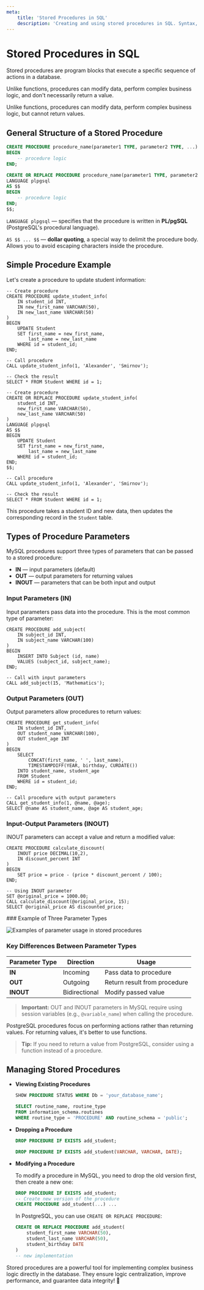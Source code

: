 ```yaml
---
meta:
    title: 'Stored Procedures in SQL'
    description: 'Creating and using stored procedures in SQL. Syntax, parameters, conditional logic, loops, and practical examples.'
---
```


# Stored Procedures in SQL

Stored procedures are program blocks that execute a specific sequence of actions in a database.

<MySQLOnly>

Unlike functions, procedures can modify data, perform complex business logic, and don't necessarily return a value.

</MySQLOnly>

<PostgreSQLOnly>

Unlike functions, procedures can modify data, perform complex business logic, but cannot return values.

</PostgreSQLOnly>

## General Structure of a Stored Procedure

<MySQLOnly>

```sql
CREATE PROCEDURE procedure_name(parameter1 TYPE, parameter2 TYPE, ...)
BEGIN
    -- procedure logic
END;
```

</MySQLOnly>

<PostgreSQLOnly>

```sql
CREATE OR REPLACE PROCEDURE procedure_name(parameter1 TYPE, parameter2 TYPE, ...)
LANGUAGE plpgsql
AS $$
BEGIN
    -- procedure logic
END;
$$;
```

`LANGUAGE plpgsql` — specifies that the procedure is written in **PL/pgSQL** (PostgreSQL's procedural language).

`AS $$ ... $$` — **dollar quoting**, a special way to delimit the procedure body. Allows you to avoid escaping characters inside the procedure.

</PostgreSQLOnly>

## Simple Procedure Example

Let's create a procedure to update student information:

<MySQLOnly>

```sql-executable-Schedule
-- Create procedure
CREATE PROCEDURE update_student_info(
    IN student_id INT,
    IN new_first_name VARCHAR(50),
    IN new_last_name VARCHAR(50)
)
BEGIN
    UPDATE Student
    SET first_name = new_first_name,
        last_name = new_last_name
    WHERE id = student_id;
END;

-- Call procedure
CALL update_student_info(1, 'Alexander', 'Smirnov');

-- Check the result
SELECT * FROM Student WHERE id = 1;
```

</MySQLOnly>

<PostgreSQLOnly>

```sql-executable-Schedule
-- Create procedure
CREATE OR REPLACE PROCEDURE update_student_info(
    student_id INT,
    new_first_name VARCHAR(50),
    new_last_name VARCHAR(50)
)
LANGUAGE plpgsql
AS $$
BEGIN
    UPDATE Student
    SET first_name = new_first_name,
        last_name = new_last_name
    WHERE id = student_id;
END;
$$;

-- Call procedure
CALL update_student_info(1, 'Alexander', 'Smirnov');

-- Check the result
SELECT * FROM Student WHERE id = 1;
```

</PostgreSQLOnly>

This procedure takes a student ID and new data, then updates the corresponding record in the `Student` table.

## Types of Procedure Parameters

<MySQLOnly>

MySQL procedures support three types of parameters that can be passed to a stored procedure:

-   **IN** — input parameters (default)
-   **OUT** — output parameters for returning values
-   **INOUT** — parameters that can be both input and output

### Input Parameters (IN)

Input parameters pass data into the procedure. This is the most common type of parameter:

```sql-executable-Schedule
CREATE PROCEDURE add_subject(
    IN subject_id INT,
    IN subject_name VARCHAR(100)
)
BEGIN
    INSERT INTO Subject (id, name)
    VALUES (subject_id, subject_name);
END;

-- Call with input parameters
CALL add_subject(15, 'Mathematics');
```

### Output Parameters (OUT)

Output parameters allow procedures to return values:

```sql-executable-Schedule
CREATE PROCEDURE get_student_info(
    IN student_id INT,
    OUT student_name VARCHAR(100),
    OUT student_age INT
)
BEGIN
    SELECT
        CONCAT(first_name, ' ', last_name),
        TIMESTAMPDIFF(YEAR, birthday, CURDATE())
    INTO student_name, student_age
    FROM Student
    WHERE id = student_id;
END;

-- Call procedure with output parameters
CALL get_student_info(1, @name, @age);
SELECT @name AS student_name, @age AS student_age;
```

### Input-Output Parameters (INOUT)

INOUT parameters can accept a value and return a modified value:

```sql-executable-Schedule
CREATE PROCEDURE calculate_discount(
    INOUT price DECIMAL(10,2),
    IN discount_percent INT
)
BEGIN
    SET price = price - (price * discount_percent / 100);
END;

-- Using INOUT parameter
SET @original_price = 1000.00;
CALL calculate_discount(@original_price, 15);
SELECT @original_price AS discounted_price;
```

</MySQLOnly>



<MySQLOnly>
### Example of Three Parameter Types

![Examples of parameter usage in stored procedures](https://sql-academy.org/static/guidePage/stored-procedures/params-description.jpg 'Examples of parameter usage in stored procedures')

</MySQLOnly>

### Key Differences Between Parameter Types

<MySQLOnly>

| Parameter Type | Direction     | Usage                        |
| -------------- | ------------- | ---------------------------- |
| **IN**         | Incoming      | Pass data to procedure       |
| **OUT**        | Outgoing      | Return result from procedure |
| **INOUT**      | Bidirectional | Modify passed value          |

> **Important:** OUT and INOUT parameters in MySQL require using session variables (e.g., `@variable_name`) when calling the procedure.

</MySQLOnly>

<PostgreSQLOnly>

PostgreSQL procedures focus on performing actions rather than returning values. For returning values, it's better to use functions.

> **Tip:** If you need to return a value from PostgreSQL, consider using a function instead of a procedure.

</PostgreSQLOnly>

## Managing Stored Procedures

-   **Viewing Existing Procedures**

    <MySQLOnly>

    ```sql
    SHOW PROCEDURE STATUS WHERE Db = 'your_database_name';
    ```

    </MySQLOnly>

    <PostgreSQLOnly>

    ```sql
    SELECT routine_name, routine_type
    FROM information_schema.routines
    WHERE routine_type = 'PROCEDURE' AND routine_schema = 'public';
    ```

    </PostgreSQLOnly>

-   **Dropping a Procedure**

    <MySQLOnly>

    ```sql
    DROP PROCEDURE IF EXISTS add_student;
    ```

    </MySQLOnly>

    <PostgreSQLOnly>

    ```sql
    DROP PROCEDURE IF EXISTS add_student(VARCHAR, VARCHAR, DATE);
    ```

    </PostgreSQLOnly>

-   **Modifying a Procedure**

    <MySQLOnly>

    To modify a procedure in MySQL, you need to drop the old version first, then create a new one:

    ```sql
    DROP PROCEDURE IF EXISTS add_student;
    -- Create new version of the procedure
    CREATE PROCEDURE add_student(...) ...
    ```

    </MySQLOnly>

    <PostgreSQLOnly>

    In PostgreSQL, you can use `CREATE OR REPLACE PROCEDURE`:

    ```sql
    CREATE OR REPLACE PROCEDURE add_student(
        student_first_name VARCHAR(50),
        student_last_name VARCHAR(50),
        student_birthday DATE
    )
    -- new implementation
    ```

    </PostgreSQLOnly>

Stored procedures are a powerful tool for implementing complex business logic directly in the database. They ensure logic centralization, improve performance, and guarantee data integrity! 🚀
